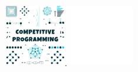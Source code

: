 <span >
	<a href="https://github.com/esix/competitive-programming">
		<img src="_files/competitive-programming.svg" width="160" height="160" alt="Click to see the source">
	</a>
</span>

<span>
	<a href="https://github.com/esix/esix.github.io/tree/master/source/demo/15">
		<img src="_files/15.svg" width="180" height="160" alt="Click to see the source">
	</a>
</span>

